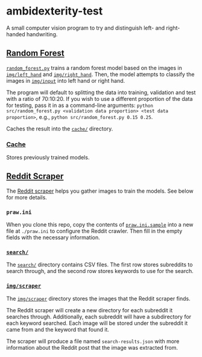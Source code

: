 # ambidexterity-test

A small computer vision program to try and distinguish left- and right-handed handwriting.

## [Random Forest](./src/random_forest.py)

[`random_forest.py`](./src/random_forest.py) trains a random forest model
based on the images in [`img/left_hand`](./img/left_hand/) and [`img/right_hand`](./img/right_hand/).
Then, the model attempts to classify the images in [`img/input`](./img/input/) into left hand or right hand.

The program will default to splitting the data into training, validation and test with a ratio of 70:10:20.
If you wish to use a different proportion of the data for testing, pass it in as a command-line arguments:
`python src/random_forest.py <validation data proportion> <test data proportion>`,
e.g., `python src/random_forest.py 0.15 0.25`.

Caches the result into the [`cache/`](./cache/) directory.

### [Cache](./cache/)

Stores previously trained models.

## [Reddit Scraper](./src/reddit_scraper.py)

The [Reddit scraper](./src/reddit_scraper.py) helps you gather images to train the models.
See below for more details.

### `praw.ini`

When you clone this repo, copy the contents of [`praw.ini.sample`](./praw.ini.sample)
into a new file at `./praw.ini` to configure the Reddit crawler.
Then fill in the empty fields with the necessary information.

### [`search/`](./search/)

The [`search/`](.search) directory contains CSV files.
The first row stores subreddits to search through, and the second row stores keywords to use for the search.

### [`img/scraper`](./img/scraper)

The [`img/scraper`](./img/scraper) directory stores the images that the Reddit scraper finds.

The Reddit scraper will create a new directory for each subreddit it searches through.
Additionally, each subreddit will have a subdirectory for each keyword searched.
Each image will be stored under the subreddit it came from and the keyword that found it.

The scraper will produce a file named `search-results.json` with more information
about the Reddit post that the image was extracted from.
